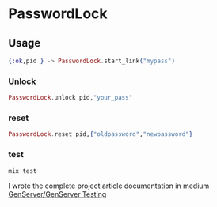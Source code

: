 # PasswordLock
## Usage 
```elixir
{:ok,pid } -> PasswordLock.start_link("mypass")
```
### Unlock
```elixir
PasswordLock.unlock pid,"your_pass"
```
### reset 
```elixir
PasswordLock.reset pid,{"oldpassword","newpassword"}

```
### test 
```elixir
mix test

```
I wrote the complete project article documentation in medium      
[GenServer/GenServer Testing](https://medium.com/@blackode/live-example-of-genserver-and-genserver-testing-ed55c8eb4f76#.k5m8kfiab)
